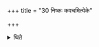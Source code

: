 +++
title = "30 निष्कः कवचमित्येके"

+++

<details><summary>थिते</summary>

30. According to some a golden plate or an armour (is the sacrificial gift).  
</details>
